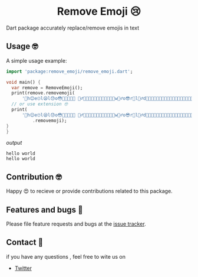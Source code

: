 <h1 align="center">Remove Emoji 😢</h1>

Dart package accurately replace/remove emojis in text 

## Usage 🤓

A simple usage example:

```dart
import 'package:remove_emoji/remove_emoji.dart';

void main() {
  var remove = RemoveEmoji();
  print(remove.removemoji(
      '🤣h😌e🙄l😪l😓o😳🤔👨‍🦰🤶🏿 🧝‍♂️🍝🥘🌯🍦🥂🥂🎂🍰🧁🍨🍧😁w🤷‍♂️o😎r🤪l🤦‍♂️d🐸🤑😆😖🎉🍾🤟🤩😢🐭😡😍📧😄😔😇🧐😈🙁🤓🙂🥱'));
  // or use extension 🤓
  print(
      '🤣h😌e🙄l😪l😓o😳🤔👨‍🦰🤶🏿 🧝‍♂️🍝🥘🌯🍦🥂🥂🎂🍰🧁🍨🍧😁w🤷‍♂️o😎r🤪l🤦‍♂️d🐸🤑😆😖🎉🍾🤟🤩😢🐭😡😍📧😄😔😇🧐😈🙁🤓🙂🥱'
          .removemoji);
}
}
```
*output*

```
hello world
hello world
```
## Contribution 🤓

Happy 😍 to recieve or provide contributions related to this package.


## Features and bugs 🐛

Please file feature requests and bugs at the [issue tracker](https://github.com/buckthorndev/remove-emoji/issues).

## Contact 📧

if you have any questions , feel free to wite us on

+ [Twitter](https://twitter.com/buckthordev)